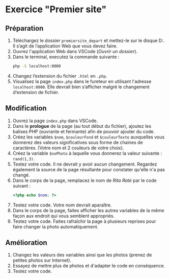 # Exercice "Premier site"

## Préparation
1. Téléchargez le dossier `premiersite_depart` et mettez-le sur le disque D:. Il s’agit de l’application Web que vous devez faire.
1. Ouvrez l'application Web dans VSCode (_Ouvrir un dossier_).
1. Dans le terminal, executez la commande suivante :
    ```cmd
    php -S localhost:8000
    ```
1. Changez l’extension du fichier `.html` en `.php`.
1. Visualisez la page `index.php` dans le fureteur en utilisant l'adresse `localhost:8000`. Elle devrait bien s’afficher malgré le changement d’extension de fichier.

## Modification
1. Ouvrez la page `index.php` dans VSCode.
1. Dans le **prologue** de la page (au tout début du fichier), ajoutez les balises PHP (ouvrante et fermante) afin de pouvoir ajouter du code.
1. Créez les variables `$nom`, `$couleurFond` et `$couleurTexte` auxquelles vous donnerez des valeurs significatives sous forme de chaines de caractères. (Votre nom et 2 couleurs de votre choix).
1. Créez la variable `$noPhoto` à laquelle vous donnerez la valeur suivante : `rand(1,3)`.
1. Testez votre code. Il ne devrait y avoir aucun changement. Regardez également la source de la page résultante pour constater qu'elle n'a pas changé.
1. Dans le corps de la page, remplacez le nom de _Rita Raté_ par le code suivant :
    ```php
    <?php echo $nom; ?>
    ```
1. Testez votre code. Votre nom devrait aparaître.
1. Dans le corps de la page, faites afficher les autres variables de la même façon aux endroit qui vous semblent appropriés.
1. Testez votre code. Faites rafraîchir la page à plusieurs reprises pour faire changer la photo automatiquement.

## Amélioration
1. Changez les valeurs des variables ainsi que les photos (prenez de petites photos sur Internet). 
1. Essayez de mettre plus de photos et d'adapter le code en conséquence.
1. Testez votre code.

